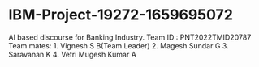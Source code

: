 # IBM-Project-19272-1659695072
AI based discourse for Banking Industry.
Team ID : PNT2022TMID20787
Team mates:
          1. Vignesh S B(Team Leader)
          2. Magesh Sundar G
          3. Saravanan K
          4. Vetri Mugesh Kumar A
